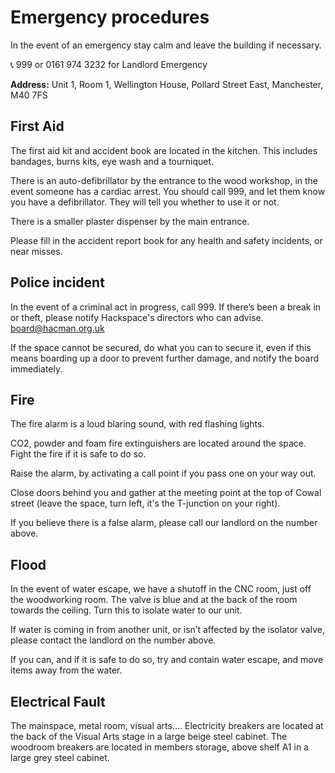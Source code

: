 # Emergency procedures

In the event of an emergency stay calm and leave the building if necessary.

📞 999  or  0161 974 3232 for Landlord Emergency

**Address:** 
Unit 1, Room 1, Wellington House, Pollard Street East, Manchester, M40 7FS

## First Aid
The first aid kit and accident book are located in the kitchen. This includes bandages, burns kits, eye wash and a tourniquet. 

There is an auto-defibrillator by the entrance to the wood workshop, in the event someone has a cardiac arrest. You should call 999, and let them know you have a defibrillator. They will tell you whether to use it or not.

There is a smaller plaster dispenser by the main entrance.

Please fill in the accident report book for any health and safety incidents, or near misses.

## Police incident
In the event of a criminal act in progress, call 999.
If there’s been a break in or theft, please notify Hackspace's directors who can advise. board@hacman.org.uk

If the space cannot be secured, do what you can to secure it, even if this means boarding up a door to prevent further damage, and notify the board immediately.

## Fire
The fire alarm is a loud blaring sound, with red flashing lights.

CO2, powder and foam fire extinguishers are located around the space. Fight the fire if it is safe to do so.

Raise the alarm, by activating a call point if you pass one on your way out.

Close doors behind you and gather at the meeting point at the top of Cowal street (leave the space, turn left, it's the T-junction on your right).

If you believe there is a false alarm, please call our landlord on the number above.

## Flood
In the event of water escape, we have a shutoff in the CNC room, just off the woodworking room. The valve is blue and at the back of the room towards the ceiling. Turn this to isolate water to our unit.

If water is coming in from another unit, or isn’t affected by the isolator valve, please contact the landlord on the number above.

If you can, and if it is safe to do so, try and contain water escape, and move items away from the water.

## Electrical Fault
The mainspace, metal room, visual arts…. Electricity breakers are located at the back of the Visual Arts stage in a large beige steel cabinet.
The woodroom breakers are located in members storage, above shelf A1 in a large grey steel cabinet.
